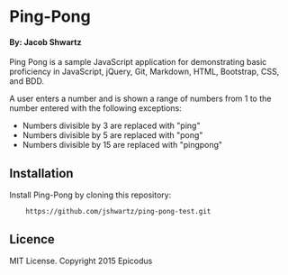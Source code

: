 # Ping-Pong #
#### By: Jacob Shwartz

Ping Pong is a sample JavaScript application for demonstrating basic proficiency in JavaScript, jQuery, Git, Markdown, HTML, Bootstrap, CSS, and BDD.

A user enters a number and is shown a range of numbers from 1 to the number entered with the following exceptions:

- Numbers divisible by 3 are replaced with "ping"
- Numbers divisible by 5 are replaced with "pong"
- Numbers divisible by 15 are replaced with "pingpong"

## Installation ##

Install Ping-Pong by cloning this repository:

        https://github.com/jshwartz/ping-pong-test.git

## Licence ##

MIT License. Copyright 2015 Epicodus  
